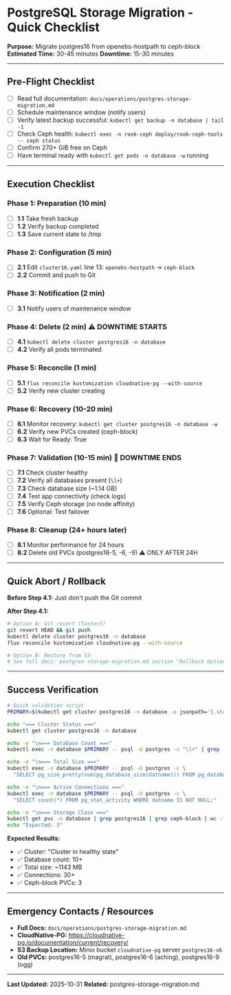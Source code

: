 # PostgreSQL Storage Migration - Quick Checklist

**Purpose:** Migrate postgres16 from openebs-hostpath to ceph-block
**Estimated Time:** 30-45 minutes
**Downtime:** 15-30 minutes

---

## Pre-Flight Checklist

- [ ] Read full documentation: `docs/operations/postgres-storage-migration.md`
- [ ] Schedule maintenance window (notify users)
- [ ] Verify latest backup successful: `kubectl get backup -n database | tail -1`
- [ ] Check Ceph health: `kubectl exec -n rook-ceph deploy/rook-ceph-tools -- ceph status`
- [ ] Confirm 270+ GiB free on Ceph
- [ ] Have terminal ready with `kubectl get pods -n database -w` running

---

## Execution Checklist

### Phase 1: Preparation (10 min)

- [ ] **1.1** Take fresh backup
- [ ] **1.2** Verify backup completed
- [ ] **1.3** Save current state to /tmp

### Phase 2: Configuration (5 min)

- [ ] **2.1** Edit `cluster16.yaml` line 13: `openebs-hostpath` → `ceph-block`
- [ ] **2.2** Commit and push to Git

### Phase 3: Notification (2 min)

- [ ] **3.1** Notify users of maintenance window

### Phase 4: Delete (2 min) ⚠️ DOWNTIME STARTS

- [ ] **4.1** `kubectl delete cluster postgres16 -n database`
- [ ] **4.2** Verify all pods terminated

### Phase 5: Reconcile (1 min)

- [ ] **5.1** `flux reconcile kustomization cloudnative-pg --with-source`
- [ ] **5.2** Verify new cluster creating

### Phase 6: Recovery (10-20 min)

- [ ] **6.1** Monitor recovery: `kubectl get cluster postgres16 -n database -w`
- [ ] **6.2** Verify new PVCs created (ceph-block)
- [ ] **6.3** Wait for Ready: True

### Phase 7: Validation (10-15 min) 🎉 DOWNTIME ENDS

- [ ] **7.1** Check cluster healthy
- [ ] **7.2** Verify all databases present (`\l+`)
- [ ] **7.3** Check database size (~1.14 GB)
- [ ] **7.4** Test app connectivity (check logs)
- [ ] **7.5** Verify Ceph storage (no node affinity)
- [ ] **7.6** Optional: Test failover

### Phase 8: Cleanup (24+ hours later)

- [ ] **8.1** Monitor performance for 24 hours
- [ ] **8.2** Delete old PVCs (postgres16-5, -6, -9) ⚠️ ONLY AFTER 24H

---

## Quick Abort / Rollback

**Before Step 4.1:** Just don't push the Git commit

**After Step 4.1:**

```bash
# Option A: Git revert (fastest)
git revert HEAD && git push
kubectl delete cluster postgres16 -n database
flux reconcile kustomization cloudnative-pg --with-source

# Option B: Restore from S3
# See full docs: postgres-storage-migration.md section "Rollback Option C"
```

---

## Success Verification

```bash
# Quick validation script
PRIMARY=$(kubectl get cluster postgres16 -n database -o jsonpath='{.status.currentPrimary}')

echo "=== Cluster Status ==="
kubectl get cluster postgres16 -n database

echo -e "\n=== Database Count ==="
kubectl exec -n database $PRIMARY -- psql -U postgres -c "\l+" | grep -c "MB\|GB"

echo -e "\n=== Total Size ==="
kubectl exec -n database $PRIMARY -- psql -U postgres -c \
  "SELECT pg_size_pretty(sum(pg_database_size(datname))) FROM pg_database;"

echo -e "\n=== Active Connections ==="
kubectl exec -n database $PRIMARY -- psql -U postgres -c \
  "SELECT count(*) FROM pg_stat_activity WHERE datname IS NOT NULL;"

echo -e "\n=== Storage Class ==="
kubectl get pvc -n database | grep postgres16 | grep ceph-block | wc -l
echo "Expected: 3"
```

**Expected Results:**

- ✅ Cluster: "Cluster in healthy state"
- ✅ Database count: 10+
- ✅ Total size: ~1143 MB
- ✅ Connections: 30+
- ✅ Ceph-block PVCs: 3

---

## Emergency Contacts / Resources

- **Full Docs:** `docs/operations/postgres-storage-migration.md`
- **CloudNative-PG:** https://cloudnative-pg.io/documentation/current/recovery/
- **S3 Backup Location:** Minio bucket `cloudnative-pg` server `postgres16-v6`
- **Old PVCs:** postgres16-5 (magrat), postgres16-6 (aching), postgres16-9 (ogg)

---

**Last Updated:** 2025-10-31
**Related:** postgres-storage-migration.md
